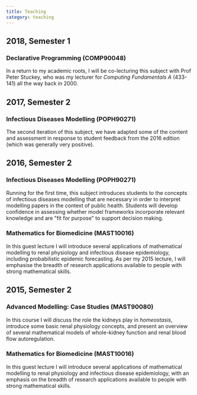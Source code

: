 ```yaml
---
title: Teaching
category: teaching
---
```


## 2018, Semester 1

### Declarative Programming (COMP90048)

In a return to my academic roots, I will be co-lecturing this subject with
Prof Peter Stuckey, who was my lecturer for *Computing Fundamentals A*
(433-141) all the way back in 2000.

## 2017, Semester 2

### Infectious Diseases Modelling (POPH90271)

The second iteration of this subject, we have adapted some of the content and
assessment in response to student feedback from the 2016 edition (which was
generally very positive).

## 2016, Semester 2

### Infectious Diseases Modelling (POPH90271)

Running for the first time, this subject introduces students to the concepts
of infectious diseases modelling that are necessary in order to interpret
modelling papers in the context of public health.
Students will develop confidence in assessing whether model frameworks
incorporate relevant knowledge and are "fit for purpose" to support decision
making.

### Mathematics for Biomedicine (MAST10016)

In this guest lecture I will introduce several applications of mathematical
modelling to renal physiology and infectious disease epidemiology, including
probabilistic epidemic forecasting.
As per my 2015 lecture, I will emphasise the breadth of research applications
available to people with strong mathematical skills.

## 2015, Semester 2

### Advanced Modelling: Case Studies (MAST90080)

In this course I will discuss the role the kidneys play in *homeostasis*,
introduce some basic renal physiology concepts, and present an overview of
several mathematical models of whole-kidney function and renal blood flow
autoregulation.

### Mathematics for Biomedicine (MAST10016)

In this guest lecture I will introduce several applications of mathematical
modelling to renal physiology and infectious disease epidemiology, with an
emphasis on the breadth of research applications available to people with
strong mathematical skills.
